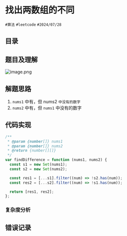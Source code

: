 
# 找出两数组的不同

`#算法` `#leetcode`  `#2024/07/28` 

## 目录
<!-- toc -->
 ## 题目及理解 

![image.png](https://832-1310531898.cos.ap-beijing.myqcloud.com/2957c151de2e1cf09ca75212d17676ae.png)

## 解题思路

1. `nums1` 中有，但 nums2 `中没有的数字`
2. `nums2` 中有，但 `nums1` 中没有的数字

## 代码实现
```javascript
/**
 * @param {number[]} nums1
 * @param {number[]} nums2
 * @return {number[][]}
 */
var findDifference = function (nums1, nums2) {
  const s1 = new Set(nums1);
  const s2 = new Set(nums2);

  const res1 = [...s1].filter((num) => !s2.has(num));
  const res2 = [...s2].filter((num) => !s1.has(num));

  return [res1, res2];
};
```

### 复杂度分析

## 错误记录

